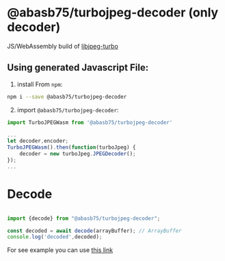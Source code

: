 # @abasb75/turbojpeg-decoder (only decoder)
JS/WebAssembly build of [libjpeg-turbo](https://github.com/libjpeg-turbo/libjpeg-turbo)

## Using generated Javascript File:
1. install From `npm`:

```bash
npm i --save @abasb75/turbojpeg-decoder
```

2. import `@abasb75/turbojpeg-decoder`:

```js
import TurboJPEGWasm from '@abasb75/turbojpeg-decoder'

...
let decoder,encoder;
TurboJPEGWasm().then(function(turboJpeg) {
    decoder = new turboJpeg.JPEGDecoder();
});
...

```

# Decode

```javascript

import {decode} from "@abasb75/turbojpeg-decoder";

const decoded = await decode(arrayBuffer); // ArrayBuffer
console.log('decoded',decoded);


```

For see example you can use <a href="https://github.com/abasb75/libjpeg-turbojs/blob/master/test/index.html">this link</a>